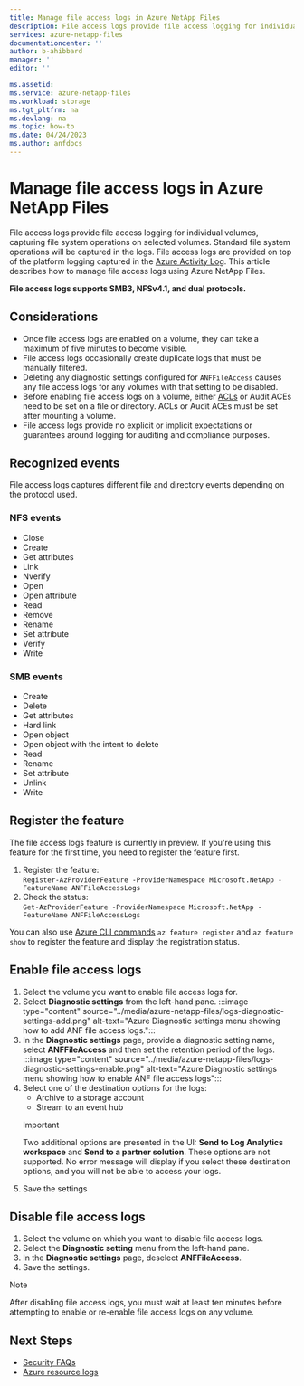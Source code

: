 ```yaml
---
title: Manage file access logs in Azure NetApp Files
description: File access logs provide file access logging for individual volumes, capturing file system operations on selected volume
services: azure-netapp-files
documentationcenter: ''
author: b-ahibbard
manager: ''
editor: ''

ms.assetid:
ms.service: azure-netapp-files
ms.workload: storage
ms.tgt_pltfrm: na
ms.devlang: na
ms.topic: how-to
ms.date: 04/24/2023
ms.author: anfdocs
---
```

# Manage file access logs in Azure NetApp Files

File access logs provide file access logging for individual volumes, capturing file system operations on selected volumes. Standard file system operations will be captured in the logs. File access logs are provided on top of the platform logging captured in the [Azure Activity Log](../azure-monitor/essentials/activity-log.md). This article describes how to manage file access logs using Azure NetApp Files. 

**File access logs supports SMB3, NFSv4.1, and dual protocols.**

## Considerations

* Once file access logs are enabled on a volume, they can take a maximum of five minutes to become visible. 
* File access logs occasionally create duplicate logs that must be manually filtered. 
* Deleting any diagnostic settings configured for `ANFFileAccess` causes any file access logs for any volumes with that setting to be disabled. 
* Before enabling file access logs on a volume, either [ACLs](configure-access-control-lists.md) or Audit ACEs need to be set on a file or directory. ACLs or Audit ACEs must be set after mounting a volume.  
* File access logs provide no explicit or implicit expectations or guarantees around logging for auditing and compliance purposes. 

## Recognized events

File access logs captures different file and directory events depending on the protocol used. 

### NFS events
* Close
* Create
* Get attributes
* Link
* Nverify
* Open
* Open attribute
* Read
* Remove
* Rename
* Set attribute 
* Verify 
* Write

### SMB events
* Create
* Delete
* Get attributes
* Hard link
* Open object
* Open object with the intent to delete
* Read
* Rename
* Set attribute 
* Unlink
* Write

## Register the feature

The file access logs feature is currently in preview. If you're using this feature for the first time, you need to register the feature first. 
1. Register the feature:<br>`Register-AzProviderFeature -ProviderNamespace Microsoft.NetApp -FeatureName ANFFileAccessLogs`
2. Check the status:<br>`Get-AzProviderFeature -ProviderNamespace Microsoft.NetApp -FeatureName ANFFileAccessLogs`

You can also use [Azure CLI commands](/cli/azure/feature) `az feature register` and `az feature show` to register the feature and display the registration status.

## Enable file access logs

1. Select the volume you want to enable file access logs for. 
2. Select **Diagnostic settings** from the left-hand pane.
:::image type="content" source="../media/azure-netapp-files/logs-diagnostic-settings-add.png" alt-text="Azure Diagnostic settings menu showing how to add ANF file access logs.":::
3. In the **Diagnostic settings** page, provide a diagnostic setting name, select **ANFFileAccess** and then set the retention period of the logs. 
:::image type="content" source="../media/azure-netapp-files/logs-diagnostic-settings-enable.png" alt-text="Azure Diagnostic settings menu showing how to enable ANF file access logs":::
4. Select one of the destination options for the logs:
    * Archive to a storage account
    * Stream to an event hub
    > [!IMPORTANT]
    > Two additional options are presented in the UI: **Send to Log Analytics workspace** and **Send to a partner solution**. These options are not supported. No error message will display if you select these destination options, and you will not be able to access your logs. 
5. Save the settings

## Disable file access logs

1. Select the volume on which you want to disable file access logs.
2. Select the **Diagnostic setting** menu from the left-hand pane. 
3. In the **Diagnostic settings** page, deselect **ANFFileAccess**.
4. Save the settings.

>[!NOTE]
>After disabling file access logs, you must wait at least ten minutes before attempting to enable or re-enable file access logs on any volume.
 
## Next Steps

* [Security FAQs](faq-security.md) 
* [Azure resource logs](..\azure-monitor\essentials\resource-logs.md)

